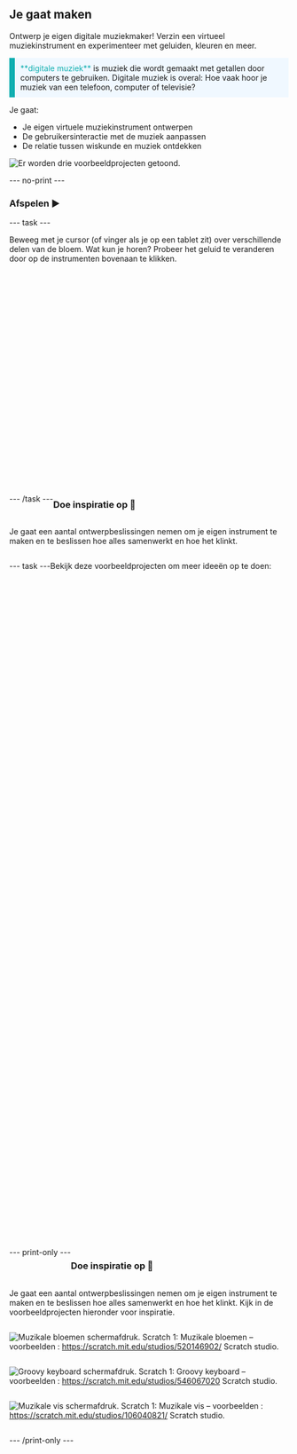 ## Je gaat maken

Ontwerp je eigen digitale muziekmaker! Verzin een virtueel muziekinstrument en experimenteer met geluiden, kleuren en meer.

<p style="border-left: solid; border-width:10px; border-color: #0faeb0; background-color: aliceblue; padding: 10px;">
<span style="color: #0faeb0">**digitale muziek**</span> is muziek die wordt gemaakt met getallen door computers te gebruiken. Digitale muziek is overal: Hoe vaak hoor je muziek van een telefoon, computer of televisie?
</p>

Je gaat:
+ Je eigen virtuele muziekinstrument ontwerpen
+ De gebruikersinteractie met de muziek aanpassen
+ De relatie tussen wiskunde en muziek ontdekken

![Er worden drie voorbeeldprojecten getoond.](images/musical-showcase.png)

--- no-print ---

### Afspelen ▶️

--- task ---

<div style="display: flex; flex-wrap: wrap">
<div style="flex-basis: 175px; flex-grow: 1">  
Beweeg met je cursor (of vinger als je op een tablet zit) over verschillende delen van de bloem. Wat kun je horen? Probeer het geluid te veranderen door op de instrumenten bovenaan te klikken.

</div>
<div>
<div class="scratch-preview" style="margin-left: 15px;">
  <iframe allowtransparency="true" width="485" height="402" src="" frameborder="0"></iframe>
</div>

</div>

--- /task ---

### Doe inspiratie op 💭

Je gaat een aantal ontwerpbeslissingen nemen om je eigen instrument te maken en te beslissen hoe alles samenwerkt en hoe het klinkt.

--- task ---

Bekijk deze voorbeeldprojecten om meer ideeën op te doen:
<div class="scratch-preview" style="margin-left: 15px;">
  <iframe allowtransparency="true" width="485" height="402" src="" frameborder="0"></iframe>
</div>
<div class="scratch-preview" style="margin-left: 15px;">
  <iframe allowtransparency="true" width="485" height="402" src="" frameborder="0"></iframe>
</div>
<div class="scratch-preview" style="margin-left: 15px;">
  <iframe allowtransparency="true" width="485" height="402" src="" frameborder="0"></iframe>
</div>
--- print-only ---

### Doe inspiratie op 💭

Je gaat een aantal ontwerpbeslissingen nemen om je eigen instrument te maken en te beslissen hoe alles samenwerkt en hoe het klinkt. Kijk in de voorbeeldprojecten hieronder voor inspiratie.

![Muzikale bloemen schermafdruk.](images/musical-flowers.png) Scratch 1: Muzikale bloemen – voorbeelden : https://scratch.mit.edu/studios/520146902/ Scratch studio.

![Groovy keyboard schermafdruk.](images/groovy-keyboard.png) Scratch 1: Groovy keyboard – voorbeelden : https://scratch.mit.edu/studios/546067020 Scratch studio.

![Muzikale vis schermafdruk.](images/musical-fish.png) Scratch 1: Muzikale vis – voorbeelden : https://scratch.mit.edu/studios/106040821/ Scratch studio.


--- /print-only ---
